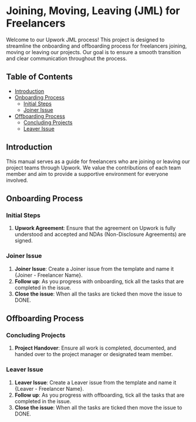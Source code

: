 # Joining, Moving, Leaving (JML) for Freelancers

Welcome to our Upwork JML process! This project is designed to streamline the onboarding and offboarding process for freelancers joining, moving or leaving our projects. Our goal is to ensure a smooth transition and clear communication throughout the process.

## Table of Contents

- [Introduction](#introduction)
- [Onboarding Process](#onboarding-process)
  - [Initial Steps](#initial-steps)
  - [Joiner Issue](#joiner-issue)
- [Offboarding Process](#offboarding-process)
  - [Concluding Projects](#concluding-projects)
  - [Leaver Issue](#leaver-issue)


## Introduction

This manual serves as a guide for freelancers who are joining or leaving our project teams through Upwork. We value the contributions of each team member and aim to provide a supportive environment for everyone involved.

## Onboarding Process

### Initial Steps

1. **Upwork Agreement**: Ensure that the agreement on Upwork is fully understood and accepted and NDAs (Non-Disclosure Agreements) are signed.

### Joiner Issue

1. **Joiner Issue**: Create a Joiner issue from the template and name it {Joiner - Freelancer Name}.
2. **Follow up**: As you progress with onboarding, tick all the tasks that are completed in the issue.
3. **Close the issue**: When all the tasks are ticked then move the issue to DONE.


## Offboarding Process

### Concluding Projects

1. **Project Handover**: Ensure all work is completed, documented, and handed over to the project manager or designated team member.

### Leaver Issue

1. **Leaver Issue**: Create a Leaver issue from the template and name it {Leaver - Freelancer Name}.
2. **Follow up**: As you progress with offboarding, tick all the tasks that are completed in the issue.
3. **Close the issue**: When all the tasks are ticked then move the issue to DONE.




